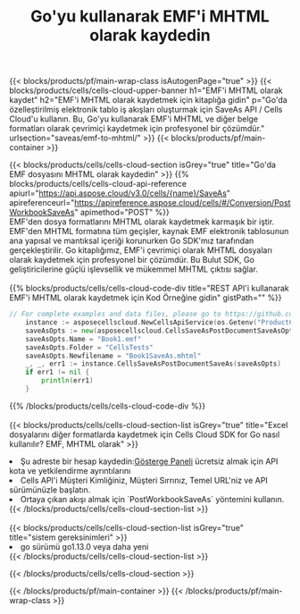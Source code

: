 ﻿---
title:  Go'yu kullanarak EMF'i MHTML olarak kaydedin
description:  Aspose.Cells formatındaki dosyayı MHTML formatındaki dosya olarak kaydetmek için Go için Aspose.Cells Cloud SDK'yı kullanma.
---
{{< blocks/products/pf/main-wrap-class isAutogenPage="true" >}}
{{< blocks/products/cells/cells-cloud-upper-banner h1="EMF\'i MHTML olarak kaydet" h2="EMF\'i MHTML olarak kaydetmek için kitaplığa gidin" p="Go\'da özelleştirilmiş elektronik tablo iş akışları oluşturmak için SaveAs API / Cells Cloud\'u kullanın. Bu, Go\'yu kullanarak EMF\'i MHTML ve diğer belge formatları olarak çevrimiçi kaydetmek için profesyonel bir çözümdür." urlsection="saveas/emf-to-mhtml/" >}}
{{< blocks/products/pf/main-container >}}

{{< blocks/products/cells/cells-cloud-section isGrey="true" title="Go\'da EMF dosyasını MHTML olarak kaydedin" >}}
{{% blocks/products/cells/cells-cloud-api-reference apiurl="https://api.aspose.cloud/v3.0/cells/{name}/SaveAs" apireferenceurl="https://apireference.aspose.cloud/cells/#/Conversion/PostWorkbookSaveAs" apimethod="POST" %}}
<br/>
EMF'den dosya formatlarını MHTML olarak kaydetmek karmaşık bir iştir. EMF'den MHTML formatına tüm geçişler, kaynak EMF elektronik tablosunun ana yapısal ve mantıksal içeriği korunurken Go SDK'mız tarafından gerçekleştirilir. Go kitaplığımız, EMF'i çevrimiçi olarak MHTML dosyaları olarak kaydetmek için profesyonel bir çözümdür. Bu Bulut SDK, Go geliştiricilerine güçlü işlevsellik ve mükemmel MHTML çıktısı sağlar.
<br/>
<br/>
{{% blocks/products/cells/cells-cloud-code-div title="REST API\'i kullanarak EMF\'i MHTML olarak kaydetmek için Kod Örneğine gidin" gistPath="" %}}
  
```go
// For complete examples and data files, please go to https://github.com/aspose-cells-cloud/aspose-cells-cloud-go/
    instance := asposecellscloud.NewCellsApiService(os.Getenv("ProductClientId"), os.Getenv("ProductClientSecret"))
    saveAsOpts := new(asposecellscloud.CellsSaveAsPostDocumentSaveAsOpts)
    saveAsOpts.Name = "Book1.emf"
    saveAsOpts.Folder = "CellsTests"
    saveAsOpts.Newfilename = "Book1SaveAs.mhtml"
    _, _, err1 := instance.CellsSaveAsPostDocumentSaveAs(saveAsOpts)
    if err1 != nil {
	    println(err1)
    }
```
  
{{% /blocks/products/cells/cells-cloud-code-div %}}
<br/>
<br/>
{{< blocks/products/cells/cells-cloud-section-list isGrey="true" title="Excel dosyalarını diğer formatlarda kaydetmek için Cells Cloud SDK for Go nasıl kullanılır? EMF, MHTML olarak" >}}
<li> Şu adreste bir hesap kaydedin:<a href="https://dashboard.aspose.cloud/">Gösterge Paneli</a> ücretsiz almak için API kota ve yetkilendirme ayrıntılarını</li>
<li>Cells API'i Müşteri Kimliğiniz, Müşteri Sırrınız, Temel URL'niz ve API sürümünüzle başlatın.</li>
<li>Ortaya çıkan akışı almak için `PostWorkbookSaveAs` yöntemini kullanın.</li>
{{< /blocks/products/cells/cells-cloud-section-list >}}
<br/>
<br/>
{{< blocks/products/cells/cells-cloud-section-list isGrey="true" title="sistem gereksinimleri" >}}
<li>go sürümü go1.13.0 veya daha yeni</li>
{{< /blocks/products/cells/cells-cloud-section-list >}}

{{< /blocks/products/cells/cells-cloud-section >}}

{{< /blocks/products/pf/main-container >}}
{{< /blocks/products/pf/main-wrap-class >}}
